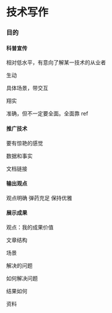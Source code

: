 # 技术写作

### 目的

#### 科普宣传

相对低水平，有意向了解某一技术的从业者

生动 

具体场景，带交互

翔实

准确，但不一定要全面。全面靠 ref

#### 推广技术

要有惊艳的感觉

数据和事实

文档链接

#### 输出观点

观点明确 弹药充足 保持优雅

#### 展示成果

观点：我的成果价值



文章结构

场景

解决的问题

如何解决问题

结果如何

资料

